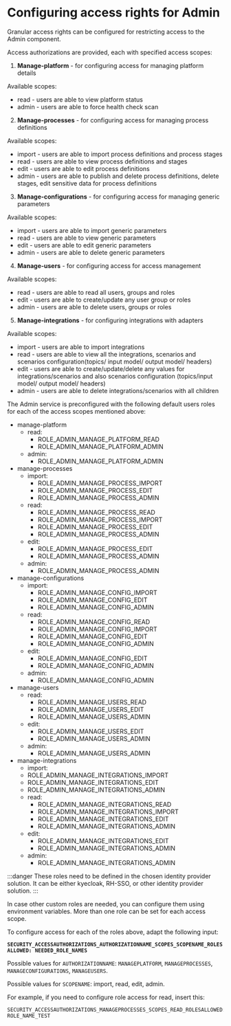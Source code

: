 # Configuring access rights for Admin

Granular access rights can be configured for restricting access to the Admin component.

Access authorizations are provided, each with specified access scopes:

1. **Manage-platform** - for configuring access for managing platform details

Available scopes:

* read - users are able to view platform status
* admin - users are able to force health check scan

2. **Manage-processes** - for configuring access for managing process definitions

Available scopes:

* import - users are able to import process definitions and process stages
* read - users are able to view process definitions and stages
* edit - users are able to edit process definitions
* admin - users are able to publish and delete process definitions, delete stages, edit sensitive data for process definitions

3. **Manage-configurations** - for configuring access for managing generic parameters

Available scopes:

* import - users are able to import generic parameters
* read - users are able to view generic parameters
* edit - users are able to edit generic parameters
* admin - users are able to delete generic parameters

4. **Manage-users** - for configuring access for access management

Available scopes:

* read - users are able to read all users, groups and roles&#x20;
* edit - users are able to create/update any user group or roles
* admin - users are able to delete users, groups or roles

5. **Manage-integrations** - for configuring integrations with adapters

Available scopes:

* import - users are able to import integrations
* read - users are able to view all the integrations, scenarios and scenarios configuration(topics/ input model/ output model/ headers)
* edit - users are able to create/update/delete any values for integrations/scenarios and also scenarios configuration (topics/input model/ output model/ headers)
* admin - users are able to delete integrations/scenarios with all children

The Admin service is preconfigured with the following default users roles for each of the access scopes mentioned above:

* manage-platform
  * read:
    * ROLE_ADMIN_MANAGE_PLATFORM_READ
    * ROLE_ADMIN_MANAGE_PLATFORM_ADMIN
  * admin:
    * ROLE_ADMIN_MANAGE_PLATFORM_ADMIN
* manage-processes
  * import:
    * ROLE_ADMIN_MANAGE_PROCESS_IMPORT
    * ROLE_ADMIN_MANAGE_PROCESS_EDIT
    * ROLE_ADMIN_MANAGE_PROCESS_ADMIN
  * read:
    * ROLE_ADMIN_MANAGE_PROCESS_READ
    * ROLE_ADMIN_MANAGE_PROCESS_IMPORT
    * ROLE_ADMIN_MANAGE_PROCESS_EDIT
    * ROLE_ADMIN_MANAGE_PROCESS_ADMIN
  * edit:
    * ROLE_ADMIN_MANAGE_PROCESS_EDIT
    * ROLE_ADMIN_MANAGE_PROCESS_ADMIN
  * admin:
    * ROLE_ADMIN_MANAGE_PROCESS_ADMIN
* manage-configurations
  * import:
    * ROLE_ADMIN_MANAGE_CONFIG_IMPORT
    * ROLE_ADMIN_MANAGE_CONFIG_EDIT
    * ROLE_ADMIN_MANAGE_CONFIG_ADMIN
  * read:
    * ROLE_ADMIN_MANAGE_CONFIG_READ
    * ROLE_ADMIN_MANAGE_CONFIG_IMPORT
    * ROLE_ADMIN_MANAGE_CONFIG_EDIT
    * ROLE_ADMIN_MANAGE_CONFIG_ADMIN
  * edit:
    * ROLE_ADMIN_MANAGE_CONFIG_EDIT
    * ROLE_ADMIN_MANAGE_CONFIG_ADMIN
  * admin:
    * ROLE_ADMIN_MANAGE_CONFIG_ADMIN
* manage-users
  * read:
    * ROLE_ADMIN_MANAGE_USERS_READ
    * ROLE_ADMIN_MANAGE_USERS_EDIT
    * ROLE_ADMIN_MANAGE_USERS_ADMIN
  * edit:
    * ROLE_ADMIN_MANAGE_USERS_EDIT
    * ROLE_ADMIN_MANAGE_USERS_ADMIN
  * admin:
    * ROLE_ADMIN_MANAGE_USERS_ADMIN
* manage-integrations
    * import:
    * ROLE_ADMIN_MANAGE_INTEGRATIONS_IMPORT
    * ROLE_ADMIN_MANAGE_INTEGRATIONS_EDIT
    * ROLE_ADMIN_MANAGE_INTEGRATIONS_ADMIN
  * read:
    * ROLE_ADMIN_MANAGE_INTEGRATIONS_READ
    * ROLE_ADMIN_MANAGE_INTEGRATIONS_IMPORT
    * ROLE_ADMIN_MANAGE_INTEGRATIONS_EDIT
    * ROLE_ADMIN_MANAGE_INTEGRATIONS_ADMIN
  * edit:
    * ROLE_ADMIN_MANAGE_INTEGRATIONS_EDIT
    * ROLE_ADMIN_MANAGE_INTEGRATIONS_ADMIN
  * admin:
    * ROLE_ADMIN_MANAGE_INTEGRATIONS_ADMIN

:::danger
These roles need to be defined in the chosen identity provider solution. It can be either kyecloak, RH-SSO, or other identity provider solution.
:::

In case other custom roles are needed, you can configure them using environment variables. More than one role can be set for each access scope.

To configure access for each of the roles above, adapt the following input:

**`SECURITY_ACCESSAUTHORIZATIONS_AUTHORIZATIONNAME_SCOPES_SCOPENAME_ROLESALLOWED: NEEDED_ROLE_NAMES`**

Possible values for `AUTHORIZATIONNAME`: `MANAGEPLATFORM`, `MANAGEPROCESSES`, `MANAGECONFIGURATIONS`, `MANAGEUSERS`.

Possible values for `SCOPENAME`: import, read, edit, admin.

For example, if you need to configure role access for read, insert this:

```
SECURITY_ACCESSAUTHORIZATIONS_MANAGEPROCESSES_SCOPES_READ_ROLESALLOWED: ROLE_NAME_TEST
```

